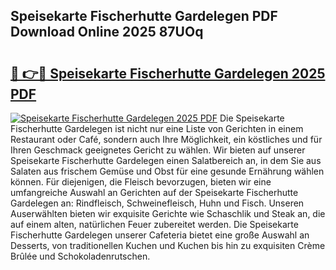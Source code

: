 ## Speisekarte Fischerhutte Gardelegen PDF Download Online 2025 87UOq

# <h2><a href="http://gc73rs.nevu.top/?p=Speisekarte+Fischerhutte+Gardelegen">🔗 👉🔴 Speisekarte Fischerhutte Gardelegen 2025 PDF</a></h2>

[![Speisekarte Fischerhutte Gardelegen 2025 PDF](https://i.imgur.com/dBaPXMq.png)](http://gc73rs.nevu.top/?p=Speisekarte+Fischerhutte+Gardelegen)
Die Speisekarte Fischerhutte Gardelegen ist nicht nur eine Liste von Gerichten in einem Restaurant oder Café, sondern auch Ihre Möglichkeit, ein köstliches und für Ihren Geschmack geeignetes Gericht zu wählen. Wir bieten auf unserer Speisekarte Fischerhutte Gardelegen einen Salatbereich an, in dem Sie aus Salaten aus frischem Gemüse und Obst für eine gesunde Ernährung wählen können. Für diejenigen, die Fleisch bevorzugen, bieten wir eine umfangreiche Auswahl an Gerichten auf der Speisekarte Fischerhutte Gardelegen an: Rindfleisch, Schweinefleisch, Huhn und Fisch. Unseren Auserwählten bieten wir exquisite Gerichte wie Schaschlik und Steak an, die auf einem alten, natürlichen Feuer zubereitet werden. Die Speisekarte Fischerhutte Gardelegen unserer Cafeteria bietet eine große Auswahl an Desserts, von traditionellen Kuchen und Kuchen bis hin zu exquisiten Crème Brûlée und Schokoladenrutschen.
